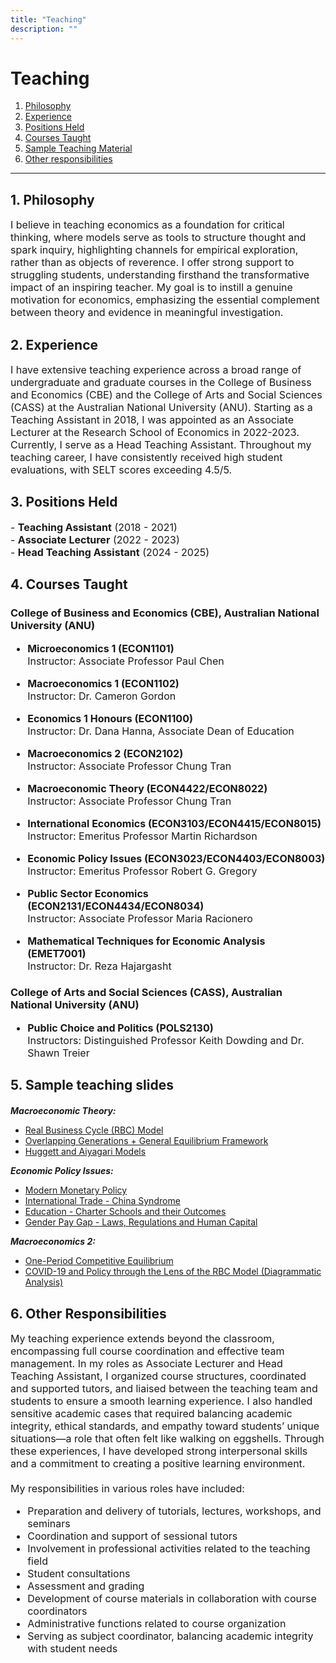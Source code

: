 ```yaml
---
title: "Teaching"
description: ""
---
```


# Teaching 

<div style="font-size:14px;">

1. <a href="#philosophy">Philosophy</a><br>
2. <a href="#experience">Experience</a><br>
3. <a href="#position-held">Positions Held</a><br>
4. <a href="#courses-taught">Courses Taught</a><br>
5. <a href="#sample-slides">Sample Teaching Material</a><br>
6. <a href="#other-responsibilities">Other responsibilities</a><br>

</div>

---

## 1. Philosophy <a id="philosophy"></a>
<div style="font-size:16px;">
I believe in teaching economics as a foundation for critical thinking, where models serve as tools to structure thought and spark inquiry, highlighting channels for empirical exploration, rather than as objects of reverence. I offer strong support to struggling students, understanding firsthand the transformative impact of an inspiring teacher. My goal is to instill a genuine motivation for economics, emphasizing the essential complement between theory and evidence in meaningful investigation.<br> 

</div>

## 2. Experience <a id="experience"></a>
<div style="font-size:16px;">
I have extensive teaching experience across a broad range of undergraduate and graduate courses in the College of Business and Economics (CBE) and the College of Arts and Social Sciences (CASS) at the Australian National University (ANU). Starting as a Teaching Assistant in 2018, I was appointed as an Associate Lecturer at the Research School of Economics in 2022-2023. Currently, I serve as a Head Teaching Assistant. Throughout my teaching career, I have consistently received high student evaluations, with SELT scores exceeding 4.5/5.
</div>

## 3. Positions Held <a id="position-held"></a>

<div style="font-size:16px;">
- <b>Teaching Assistant</b> (2018 - 2021)<br>
- <b>Associate Lecturer</b> (2022 - 2023)<br>
- <b>Head Teaching Assistant</b> (2024 - 2025)<br>
</div>

## 4. Courses Taught <a id="courses-taught"></a>

### College of Business and Economics (CBE), Australian National University (ANU)

<div style="font-size:16px;">

- <b>Microeconomics 1 (ECON1101)</b><br>
  Instructor: Associate Professor Paul Chen 

- <b>Macroeconomics 1 (ECON1102)</b><br>
  Instructor: Dr. Cameron Gordon

- <b>Economics 1 Honours (ECON1100)</b><br>
  Instructor: Dr. Dana Hanna, Associate Dean of Education

- <b>Macroeconomics 2 (ECON2102)</b><br>
  Instructor: Associate Professor Chung Tran

- <b>Macroeconomic Theory (ECON4422/ECON8022)</b><br>
  Instructor: Associate Professor Chung Tran

- <b>International Economics (ECON3103/ECON4415/ECON8015)</b><br>
  Instructor: Emeritus Professor Martin Richardson

- <b>Economic Policy Issues (ECON3023/ECON4403/ECON8003)</b><br>
  Instructor: Emeritus Professor Robert G. Gregory

- <b>Public Sector Economics (ECON2131/ECON4434/ECON8034)</b><br>
  Instructor: Associate Professor Maria Racionero

- <b>Mathematical Techniques for Economic Analysis (EMET7001)</b><br>
  Instructor: Dr. Reza Hajargasht

</div>

### College of Arts and Social Sciences (CASS), Australian National University (ANU)

<div style="font-size:16px;">

- <b>Public Choice and Politics (POLS2130)</b><br>
  Instructors: Distinguished Professor Keith Dowding and Dr. Shawn Treier

</div>

## 5. Sample teaching slides <a id="sample-slides"></a>

<div style="font-size:14px;">

<div style="margin-top: 20px;"></div>

 <b><i>Macroeconomic Theory:</i></b> 
* <a href="/pdf/MacroTheory_sample1.pdf" target="_blank">Real Business Cycle (RBC) Model</a>
* <a href="/pdf/MacroTheory_sample2.pdf" target="_blank">Overlapping Generations + General Equilibrium Framework</a>
* <a href="/pdf/MacroTheory_sample3.pdf" target="_blank">Huggett and Aiyagari Models</a>

</div>

<div style="font-size:14px;">

<div style="margin-top: 5px;"></div>

<b><i>Economic Policy Issues:</i></b>  
* <a href="/pdf/EconomicPolicyIssues_Sample1.pdf" target="_blank">Modern Monetary Policy</a>
* <a href="/pdf/EconomicPolicyIssues_Sample2.pdf" target="_blank">International Trade - China Syndrome</a>
* <a href="/pdf/EconomicPolicyIssues_Sample3.pdf" target="_blank">Education - Charter Schools and their Outcomes</a>
* <a href="/pdf/EconomicPolicyIssues_Sample4.pdf" target="_blank">Gender Pay Gap - Laws, Regulations and Human Capital</a>

</div>

<div style="font-size:14px;">

<div style="margin-top: 5px;"></div>

<b><i>Macroeconomics 2:</i></b>  
* <a href="/pdf/Intermediate_Macro_sample1.pdf" target="_blank">One-Period Competitive Equilibrium</a>
* <a href="/pdf/Intermediate_Macro_sample2.pdf" target="_blank">COVID-19 and Policy through the Lens of the RBC Model (Diagrammatic Analysis)</a>

</div>

## 6. Other Responsibilities <a id="other-responsibilities"></a>
<div style="font-size:16px;">
My teaching experience extends beyond the classroom, encompassing full course coordination and effective team management. In my roles as Associate Lecturer and Head Teaching Assistant, I organized course structures, coordinated and supported tutors, and liaised between the teaching team and students to ensure a smooth learning experience. I also handled sensitive academic cases that required balancing academic integrity, ethical standards, and empathy toward students’ unique situations—a role that often felt like walking on eggshells. Through these experiences, I have developed strong interpersonal skills and a commitment to creating a positive learning environment.

<div style="margin-top: 20px;"></div>

My responsibilities in various roles have included:

<div style="margin-top: 5px;"></div>

- Preparation and delivery of tutorials, lectures, workshops, and seminars
- Coordination and support of sessional tutors
- Involvement in professional activities related to the teaching field
- Student consultations
- Assessment and grading
- Development of course materials in collaboration with course coordinators
- Administrative functions related to course organization
- Serving as subject coordinator, balancing academic integrity with student needs
</div>

<!--
With a dedication to fostering a deep understanding of economics and its real-world applications, I strive to create a motivating, supportive learning environment for all students. Through my diverse teaching experiences and commitment to student success, I aim to prepare students for informed decision-making that will shape their futures and positively impact their communities.

I believe in teaching economics as a foundation for critical thinking, where models serve as tools to structure thought and spark inquiry, highlighting channels for empirical exploration, rather than as objects of reverence. My approach emphasizes clear explanations, structured learning, and spontaneous discussions. I also offer strong support to struggling students, understanding firsthand the transformative impact of an inspiring teacher. My goal is to instill a genuine motivation for economics, emphasizing the essential complement between theory and evidence in meaningful investigation. I recognize that many, if not all, students will one day make important decisions impacting their families, communities, nations, or even the world, and I am committed to equipping them with the tools to make informed, thoughtful choices.

 Inspired by the adage “*the road to hell is paved with good intentions*,” I am interested in how welfare policies impact economic outcomes and intended beneficiaries. By modeling behavioral responses and the tax burdens needed to finance these policies, my research explores their aggregate, distributional, and behavioral impacts through micro-founded macroeconomic models. With a blend of single and collaborative empirical and quantitative projects, I aim to contribute meaningful insights to pressing economic questions. In addition to my research, I bring extensive teaching experience with high performance ratings since 2018.

  By modeling behavioral responses in a general equilibrium framework with rich household heterogeneity, my research explores the aggregate and distributional impacts of tax and transfer policies, focusing especially on their unintended consequences on the intended beneficiaries. With a blend of single and collaborative empirical and quantitative projects, my work contributes to the understanding of optimal policy design. I am also interested in extending this framework to study policy design in developing countries and to explore broader economic phenomena beyond policy analysis. 
  
  In addition to my research, I have extensive teaching experience, consistently achieving high performance ratings since 2018 (average over 4.5/5).
-->